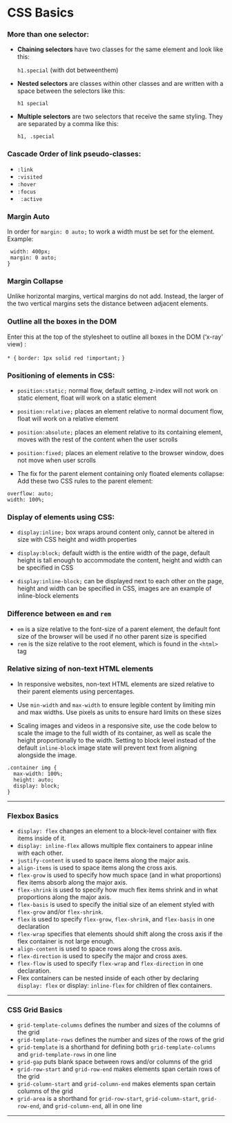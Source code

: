 # CSS Basics

### More than one selector:

- **Chaining selectors** have two classes for the same element and look like this: 

    `h1.special` (with dot betweenthem)

- **Nested selectors** are classes within other classes and are written with a space between the selectors like this: 

   `h1 special`


- **Multiple selectors** are two selectors that receive the same styling. They are separated by a comma like this: 

    `h1, .special`

### Cascade Order of link pseudo-classes:
 - `:link`
 - `:visited`
 - `:hover`
 - `:focus`
 - ` :active`   

 ### Margin Auto
 In order for `margin: 0 auto;` to work a width must be set for the element.
 Example:
 ```div.headline {
  width: 400px;
  margin: 0 auto;
}
```
### Margin Collapse

Unlike horizontal margins, vertical margins do not add. Instead, the larger of the two vertical margins sets the distance between adjacent elements.

### Outline all the boxes in the DOM
Enter this at the top of the stylesheet to outline all boxes in the DOM (‘x-ray’ view) :

`* {`
     `border: 1px solid red !important;`
`}`

### Positioning of elements in CSS:
- `position:static;` normal flow, default setting, z-index will not work on static element, float will work on a static element
- `position:relative;` places an element relative to normal document flow, float will work on a relative element
- `position:absolute;` places an element relative to its containing element, moves with the rest of the content when the user scrolls
- `position:fixed;` places an element relative to the browser window, does not move when user scrolls 

- The fix for the parent element containing only floated elements collapse: Add these two CSS rules to the parent element:
```
overflow: auto;
width: 100%;
```
### Display of elements using CSS:
- `display:inline;` box wraps around content only, cannot be altered in size with CSS height and width properties

- `display:block;` default width is the entire width of the page, default height is tall enough to accommodate the content, height and width can be specified in CSS

- `display:inline-block;` can be displayed next to each other on the page, height and width can be specified in CSS, images are an example of inline-block elements

### Difference between `em` and `rem`

- `em` is a size relative to the font-size of a parent element, the default font size of the browser will be used if no other parent size is specified
- `rem` is the size relative to the root element, which is found in the `<html>` tag

### Relative sizing of non-text HTML elements
- In responsive websites, non-text HTML elements are sized relative to their parent elements using percentages.

- Use `min-width` and `max-width` to ensure legible content by limiting min and max widths. Use pixels as units to ensure hard limits on these sizes

- Scaling images and videos in a responsive site,  use the code below to scale the image to the full width of its container, as well as scale the height proportionally to the width. Setting to block level instead of the default `inline-block` image state will prevent text from aligning alongside the image.

```
.container img {
  max-width: 100%;
  height: auto;
  display: block;
}
```
---
### Flexbox Basics
- `display: flex` changes an element to a block-level container with flex items inside of it.
- `display: inline-flex` allows multiple flex containers to appear inline with each other.
- `justify-content` is used to space items along the major axis.
- `align-items` is used to space items along the cross axis.
- `flex-grow` is used to specify how much space (and in what proportions) flex items absorb along the major axis.
- `flex-shrink` is used to specify how much flex items shrink and in what proportions along the major axis.
- `flex-basis` is used to specify the initial size of an element styled with `flex-grow` and/or `flex-shrink`.
- `flex` is used to specify `flex-grow`, `flex-shrink`, and `flex-basis` in one declaration
- `flex-wrap` specifies that elements should shift along the cross axis if the flex container is not large enough.
- `align-content` is used to space rows along the cross axis.
- `flex-direction` is used to specify the major and cross axes.
- `flex-flow` is used to specify `flex-wrap` and `flex-direction` in one declaration.
- Flex containers can be nested inside of each other by declaring `display: flex` or display: `inline-flex` for children of flex containers.
---
### CSS Grid Basics
- `grid-template-columns` defines the number and sizes of the columns of the grid
- `grid-template-rows` defines the number and sizes of the rows of the grid
- `grid-template` is a shorthand for defining both `grid-template-columns` and `grid-template-rows` in one line
- `grid-gap` puts blank space between rows and/or columns of the grid
- `grid-row-start` and `grid-row-end` makes elements span certain rows of the grid
- `grid-column-start` and `grid-column-end` makes elements span certain columns of the grid
- `grid-area` is a shorthand for `grid-row-start`, `grid-column-start`, `grid-row-end`, and `grid-column-end`, all in one line
---
